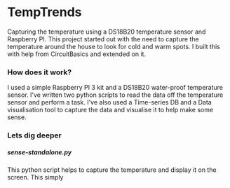 # TempTrends
Capturing the temperature using a DS18B20 temperature sensor and Raspberry PI. This project started out with the need to capture the temperature around the house to look for cold and warm spots. I built this with help from CircuitBasics and extended on it. 

### How does it work?
I used a simple Raspberry PI 3 kit and a DS18B20 water-proof temperature sensor. I've written two python scripts to read the data off the temperature sensor and perform a task. 
I've also used a Time-series DB and a Data visualisation tool to capture the data and visualise it to help make some sense.

### Lets dig deeper
##### sense-standalone.py
This python script helps to capture the temperature and display it on the screen. This simply 